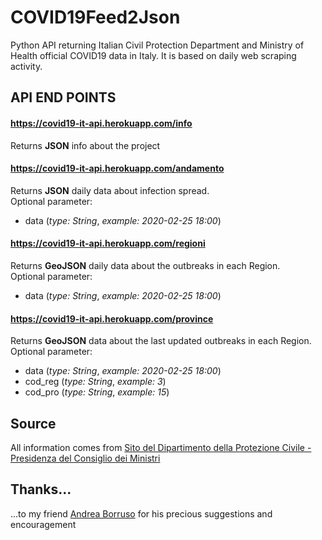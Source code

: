 # COVID19Feed2Json
Python API returning Italian Civil Protection Department and Ministry of Health official COVID19 data in Italy. It is based on daily web scraping activity.

## API END POINTS

#### https://covid19-it-api.herokuapp.com/info
Returns **JSON** info about the project

#### https://covid19-it-api.herokuapp.com/andamento
Returns **JSON** daily data about infection spread.<br/>
Optional parameter:
- data (*type: String*, *example: 2020-02-25 18:00*)

#### https://covid19-it-api.herokuapp.com/regioni
Returns **GeoJSON** daily data about the outbreaks in each Region.<br/>
Optional parameter:
- data (*type: String*, *example: 2020-02-25 18:00*)

#### https://covid19-it-api.herokuapp.com/province
Returns **GeoJSON** data about the last updated outbreaks in each Region.<br/> 
Optional parameter:
- data (*type: String*, *example: 2020-02-25 18:00*)
- cod_reg (*type: String*, *example: 3*)
- cod_pro (*type: String*, *example: 15*)


## Source
All information comes from <a target="_blank" href="http://www.protezionecivile.gov.it/">Sito del Dipartimento della Protezione Civile - Presidenza del Consiglio dei Ministri</a>

## Thanks...
...to my friend <a href="https://github.com/aborruso">Andrea Borruso</a> for his precious suggestions and encouragement
